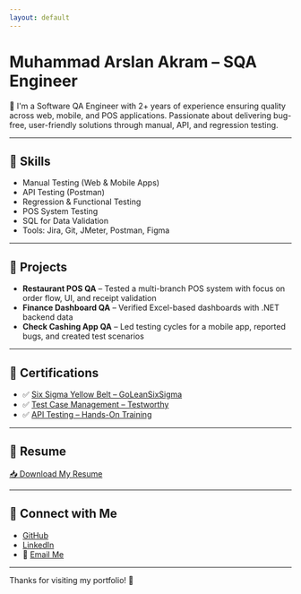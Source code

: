 ```yaml
---
layout: default
---
```


# Muhammad Arslan Akram – SQA Engineer

🎯 I'm a Software QA Engineer with 2+ years of experience ensuring quality across web, mobile, and POS applications. Passionate about delivering bug-free, user-friendly solutions through manual, API, and regression testing.

---

## 🧪 Skills

- Manual Testing (Web & Mobile Apps)
- API Testing (Postman)
- Regression & Functional Testing
- POS System Testing
- SQL for Data Validation
- Tools: Jira, Git, JMeter, Postman, Figma

---

## 📁 Projects

- **Restaurant POS QA** – Tested a multi-branch POS system with focus on order flow, UI, and receipt validation
- **Finance Dashboard QA** – Verified Excel-based dashboards with .NET backend data
- **Check Cashing App QA** – Led testing cycles for a mobile app, reported bugs, and created test scenarios

---
## 🏅 Certifications

- ✅ [Six Sigma Yellow Belt – GoLeanSixSigma](/assets/certificates/SixSigmaYellowBelt-MArslanAkram.pdf)
- ✅ [Test Case Management – Testworthy](/assets/certificates/TestCaseManagement-MArslanAkram.pdf)
- ✅ [API Testing – Hands-On Training](/assets/certificates/APITesting-MArslan.pdf)

---
## 📄 Resume

[📥 Download My Resume](/assets/resume/MArslanSQAResume.pdf)

---

## 🔗 Connect with Me

- [GitHub](https://github.com/arslanakra)
- [LinkedIn](https://www.linkedin.com/in/sqa-arslan-akram/)
- 📧 [Email Me](mailto:arsalantaqi255@gmail.com)

---

Thanks for visiting my portfolio! 👋
